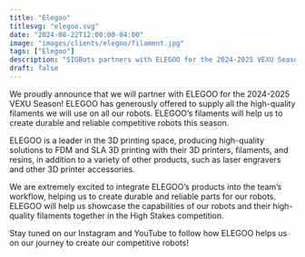 ```yaml
---
title: "Elegoo"
titlesvg: "elegoo.svg"
date: "2024-08-22T12:00:00-04:00"
image: "images/clients/elegoo/filament.jpg"
tags: ["Elegoo"]
description: "SIGBots partners with ELEGOO for the 2024-2025 VEXU Season!"
draft: false
---
```




We proudly announce that we will partner with ELEGOO for the 2024-2025 VEXU Season! ELEGOO has generously offered to supply all the high-quality filaments we will use on all our robots. ELEGOO’s filaments will help us to create durable and reliable competitive robots this season. 

ELEGOO is a leader in the 3D printing space, producing high-quality solutions to FDM and SLA 3D printing with their 3D printers, filaments, and resins, in addition to a variety of other products, such as laser engravers and other 3D printer accessories. 

We are extremely excited to integrate ELEGOO’s products into the team’s workflow, helping us to create durable and reliable parts for our robots. ELEGOO will help us showcase the capabilities of our robots and their high-quality filaments together in the High Stakes competition. 

Stay tuned on our Instagram and YouTube to follow how ELEGOO helps us on our journey to create our competitive robots!
